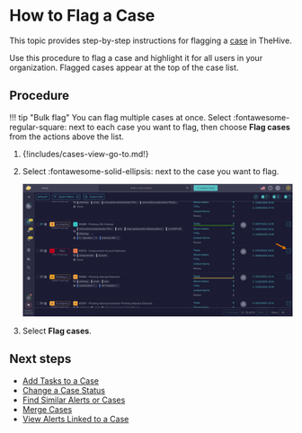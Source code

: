 # How to Flag a Case

This topic provides step-by-step instructions for flagging a [case](about-cases.md) in TheHive.

Use this procedure to flag a case and highlight it for all users in your organization. Flagged cases appear at the top of the case list.

<h2>Procedure</h2>

!!! tip "Bulk flag"
    You can flag multiple cases at once. Select :fontawesome-regular-square: next to each case you want to flag, then choose **Flag cases** from the actions above the list.

1. {!includes/cases-view-go-to.md!}

2. Select :fontawesome-solid-ellipsis: next to the case you want to flag.

    ![Actions cases list](../../../images/user-guides/analyst-corner/cases/actions-case-list.png)

3. Select **Flag cases**.

<h2>Next steps</h2>

* [Add Tasks to a Case](add-tasks-to-a-case.md)
* [Change a Case Status](change-status-case.md)
* [Find Similar Alerts or Cases](find-similar-alerts-cases.md)
* [Merge Cases](merge-cases.md)
* [View Alerts Linked to a Case](view-alerts-linked-to-a-case.md)